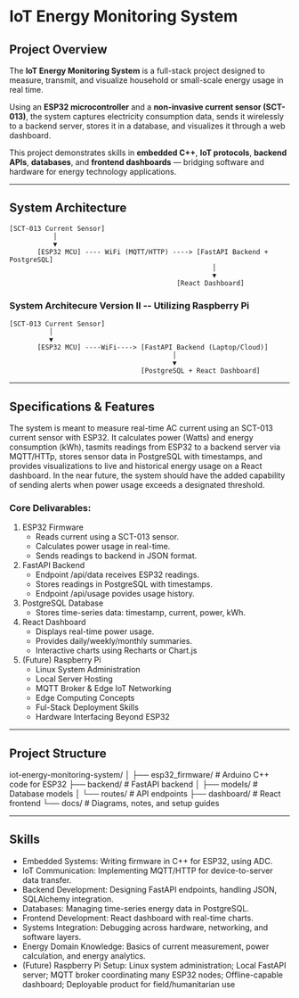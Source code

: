 # IoT Energy Monitoring System

## Project Overview
The **IoT Energy Monitoring System** is a full-stack project designed to measure, transmit, and visualize household or small-scale energy usage in real time.  

Using an **ESP32 microcontroller** and a **non-invasive current sensor (SCT-013)**, the system captures electricity consumption data, sends it wirelessly to a backend server, stores it in a database, and visualizes it through a web dashboard.  

This project demonstrates skills in **embedded C++**, **IoT protocols**, **backend APIs**, **databases**, and **frontend dashboards** — bridging software and hardware for energy technology applications.  

---

## System Architecture
```plaintext
[SCT-013 Current Sensor]
           │
           ▼
       [ESP32 MCU] ---- WiFi (MQTT/HTTP) ----> [FastAPI Backend + PostgreSQL]
                                                   │
                                                   ▼
                                          [React Dashboard]
```

### System Architecure Version II -- Utilizing Raspberry Pi
```plaintext
[SCT-013 Current Sensor] 
          │
          ▼
       [ESP32 MCU] ----WiFi----> [FastAPI Backend (Laptop/Cloud)]
                                         │
                                         ▼
                                 [PostgreSQL + React Dashboard]
```

---

## Specifications & Features
The system is meant to measure real-time AC current using an SCT-013 current sensor with ESP32. It calculates power (Watts) and energy consumption (kWh), tasmits readings from ESP32 to a backend server via MQTT/HTTp, stores sensor data in PostgreSQL with timestamps, and provides visualizations to live and historical energy usage on a React dashboard. In the near future, the system should have the added capability of sending alerts when power usage exceeds a designated threshold. 

### Core Delivarables: 
1. ESP32 Firmware
   - Reads current using a SCT-013 sensor.
   - Calculates power usage in real-time.
   - Sends readings to backend in JSON format.
2. FastAPI Backend
   - Endpoint /api/data receives ESP32 readings.
   - Stores readings in PostgreSQL with timestamps.
   - Endpoint /api/usage povides usage history. 
3. PostgreSQL Database
   - Stores time-series data: timestamp, current, power, kWh.
4. React Dashboard
   - Displays real-time power usage.
   - Provides daily/weekly/monthly summaries.
   - Interactive charts using Recharts or Chart.js
5. (Future) Raspberry Pi
   - Linux System Administration
   - Local Server Hosting
   - MQTT Broker & Edge IoT Networking
   - Edge Computing Concepts
   - Ful-Stack Deployment Skills
   - Hardware Interfacing Beyond ESP32

--- 

## Project Structure
iot-energy-monitoring-system/
│
├── esp32_firmware/        # Arduino C++ code for ESP32
├── backend/               # FastAPI backend
│   ├── models/            # Database models
│   └── routes/            # API endpoints
├── dashboard/             # React frontend
└── docs/                  # Diagrams, notes, and setup guides

--- 

## Skills
- Embedded Systems: Writing firmware in C++ for ESP32, using ADC.
- IoT Communication: Implementing MQTT/HTTP for device-to-server data transfer.
- Backend Development: Designing FastAPI endpoints, handling JSON, SQLAlchemy integration.
- Databases: Managing time-series energy data in PostgreSQL.
- Frontend Development: React dashboard with real-time charts.
- Systems Integration: Debugging across hardware, networking, and software layers.
- Energy Domain Knowledge: Basics of current measurement, power calculation, and energy analytics.
- (Future) Raspberry Pi Setup: Linux system administration; Local FastAPI server; MQTT broker coordinating many ESP32 nodes; Offline-capable dashboard; Deployable product for field/humanitarian use 


